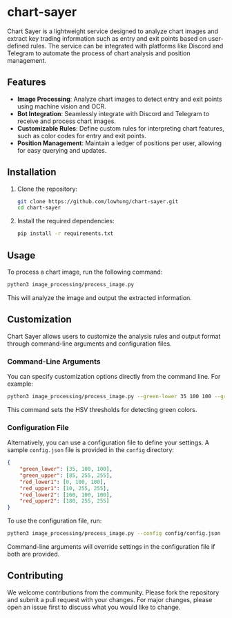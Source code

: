 # chart-sayer
Chart Sayer is a lightweight service designed to analyze chart images and extract key trading information such as entry and exit points based on user-defined rules. The service can be integrated with platforms like Discord and Telegram to automate the process of chart analysis and position management.

## Features
- **Image Processing**: Analyze chart images to detect entry and exit points using machine vision and OCR.
- **Bot Integration**: Seamlessly integrate with Discord and Telegram to receive and process chart images.
- **Customizable Rules**: Define custom rules for interpreting chart features, such as color codes for entry and exit points.
- **Position Management**: Maintain a ledger of positions per user, allowing for easy querying and updates.

## Installation
1. Clone the repository:
   ```bash
   git clone https://github.com/lowhung/chart-sayer.git
   cd chart-sayer
   ```
2. Install the required dependencies:
   ```bash
   pip install -r requirements.txt
   ```

## Usage
To process a chart image, run the following command:
```bash
python3 image_processing/process_image.py
```
This will analyze the image and output the extracted information.

## Customization
Chart Sayer allows users to customize the analysis rules and output format through command-line arguments and configuration files.

### Command-Line Arguments
You can specify customization options directly from the command line. For example:
```bash
python3 image_processing/process_image.py --green-lower 35 100 100 --green-upper 85 255 255
```
This command sets the HSV thresholds for detecting green colors.

### Configuration File
Alternatively, you can use a configuration file to define your settings. A sample `config.json` file is provided in the `config` directory:
```json
{
    "green_lower": [35, 100, 100],
    "green_upper": [85, 255, 255],
    "red_lower1": [0, 100, 100],
    "red_upper1": [10, 255, 255],
    "red_lower2": [160, 100, 100],
    "red_upper2": [180, 255, 255]
}
```
To use the configuration file, run:
```bash
python3 image_processing/process_image.py --config config/config.json
```

Command-line arguments will override settings in the configuration file if both are provided.

## Contributing
We welcome contributions from the community. Please fork the repository and submit a pull request with your changes. For major changes, please open an issue first to discuss what you would like to change.
